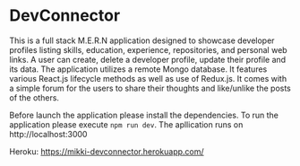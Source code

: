 # DevConnector

This is a full stack M.E.R.N application designed to showcase developer profiles listing skills, education, experience, repositories, and personal web links. A user can create, delete a developer profile, update their profile and its data. The application utilizes a remote Mongo database. It features various React.js lifecycle methods as well as use of Redux.js.
It comes with a simple forum for the users to share their thoughts and like/unlike the posts of the others.

Before launch the application please install the dependencies. To run the application please execute `npm run dev`.
The apllication runs on http://localhost:3000

Heroku: https://mikki-devconnector.herokuapp.com/